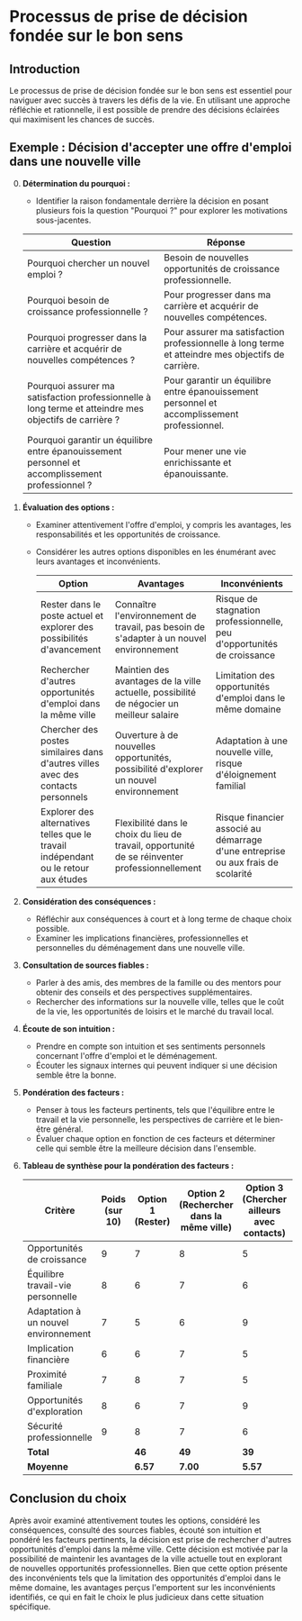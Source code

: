 # Processus de prise de décision fondée sur le bon sens

## Introduction
Le processus de prise de décision fondée sur le bon sens est essentiel pour naviguer avec succès à travers les défis de la vie. En utilisant une approche réfléchie et rationnelle, il est possible de prendre des décisions éclairées qui maximisent les chances de succès.

## Exemple : Décision d'accepter une offre d'emploi dans une nouvelle ville

0. **Détermination du pourquoi :** 
   - Identifier la raison fondamentale derrière la décision en posant plusieurs fois la question "Pourquoi ?" pour explorer les motivations sous-jacentes.
   
   | Question | Réponse |
   |----------|---------|
   | Pourquoi chercher un nouvel emploi ? | Besoin de nouvelles opportunités de croissance professionnelle. |
   | Pourquoi besoin de croissance professionnelle ? | Pour progresser dans ma carrière et acquérir de nouvelles compétences. |
   | Pourquoi progresser dans la carrière et acquérir de nouvelles compétences ? | Pour assurer ma satisfaction professionnelle à long terme et atteindre mes objectifs de carrière. |
   | Pourquoi assurer ma satisfaction professionnelle à long terme et atteindre mes objectifs de carrière ? | Pour garantir un équilibre entre épanouissement personnel et accomplissement professionnel. |
   | Pourquoi garantir un équilibre entre épanouissement personnel et accomplissement professionnel ? | Pour mener une vie enrichissante et épanouissante. |

1. **Évaluation des options :** 
   - Examiner attentivement l'offre d'emploi, y compris les avantages, les responsabilités et les opportunités de croissance.
   - Considérer les autres options disponibles en les énumérant avec leurs avantages et inconvénients.

     | Option | Avantages | Inconvénients |
     |--------|-----------|---------------|
     | Rester dans le poste actuel et explorer des possibilités d'avancement | Connaître l'environnement de travail, pas besoin de s'adapter à un nouvel environnement | Risque de stagnation professionnelle, peu d'opportunités de croissance |
     | Rechercher d'autres opportunités d'emploi dans la même ville | Maintien des avantages de la ville actuelle, possibilité de négocier un meilleur salaire | Limitation des opportunités d'emploi dans le même domaine |
     | Chercher des postes similaires dans d'autres villes avec des contacts personnels | Ouverture à de nouvelles opportunités, possibilité d'explorer un nouvel environnement | Adaptation à une nouvelle ville, risque d'éloignement familial |
     | Explorer des alternatives telles que le travail indépendant ou le retour aux études | Flexibilité dans le choix du lieu de travail, opportunité de se réinventer professionnellement | Risque financier associé au démarrage d'une entreprise ou aux frais de scolarité |

2. **Considération des conséquences :** 
   - Réfléchir aux conséquences à court et à long terme de chaque choix possible.
   - Examiner les implications financières, professionnelles et personnelles du déménagement dans une nouvelle ville.

3. **Consultation de sources fiables :** 
   - Parler à des amis, des membres de la famille ou des mentors pour obtenir des conseils et des perspectives supplémentaires.
   - Rechercher des informations sur la nouvelle ville, telles que le coût de la vie, les opportunités de loisirs et le marché du travail local.

4. **Écoute de son intuition :** 
   - Prendre en compte son intuition et ses sentiments personnels concernant l'offre d'emploi et le déménagement.
   - Écouter les signaux internes qui peuvent indiquer si une décision semble être la bonne.

5. **Pondération des facteurs :** 
   - Penser à tous les facteurs pertinents, tels que l'équilibre entre le travail et la vie personnelle, les perspectives de carrière et le bien-être général.
   - Évaluer chaque option en fonction de ces facteurs et déterminer celle qui semble être la meilleure décision dans l'ensemble.

6. **Tableau de synthèse pour la pondération des facteurs :** 

   | Critère                       | Poids (sur 10) | Option 1 (Rester) | Option 2 (Rechercher dans la même ville) | Option 3 (Chercher ailleurs avec contacts) | Option 4 (Explorer alternatives) |
   |-------------------------------|----------------|-------------------|-------------------------------------------|---------------------------------------------|-----------------------------------|
   | Opportunités de croissance    | 9              | 7                 | 8                                         | 5                                           | 6                                 |
   | Équilibre travail-vie personnelle | 8            | 6                 | 7                                         | 6                                           | 8                                 |
   | Adaptation à un nouvel environnement | 7         | 5                 | 6                                         | 9                                           | 4                                 |
   | Implication financière        | 6              | 6                 | 7                                         | 5                                           | 3                                 |
   | Proximité familiale           | 7              | 8                 | 7                                         | 5                                           | 6                                 |
   | Opportunités d'exploration    | 8              | 6                 | 7                                         | 9                                           | 5                                 |
   | Sécurité professionnelle      | 9              | 8                 | 7                                         | 6                                           | 6                                 |
   | **Total**                      |                | **46**            | **49**                                    | **39**                                      | **38**                            |
   | **Moyenne**                    |                | **6.57**          | **7.00**                                  | **5.57**                                    | **5.43**                          |

## Conclusion du choix
Après avoir examiné attentivement toutes les options, considéré les conséquences, consulté des sources fiables, écouté son intuition et pondéré les facteurs pertinents, la décision est prise de rechercher d'autres opportunités d'emploi dans la même ville. Cette décision est motivée par la possibilité de maintenir les avantages de la ville actuelle tout en explorant de nouvelles opportunités professionnelles. Bien que cette option présente des inconvénients tels que la limitation des opportunités d'emploi dans le même domaine, les avantages perçus l'emportent sur les inconvénients identifiés, ce qui en fait le choix le plus judicieux dans cette situation spécifique.
